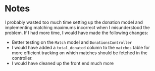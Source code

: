 # Notes

I probably wasted too much time setting up the donation model and implementing
matching maximums incorrect when I misunderstood the problem. If I had more
time, I would have made the following changes:

- Better testing on the `Match` model and `DonationsController`
- I would have added a `total_donated` column to the `matches` table for more
  efficient tracking on which matches should be fetched in the controller.
- I would have cleaned up the front end much more
